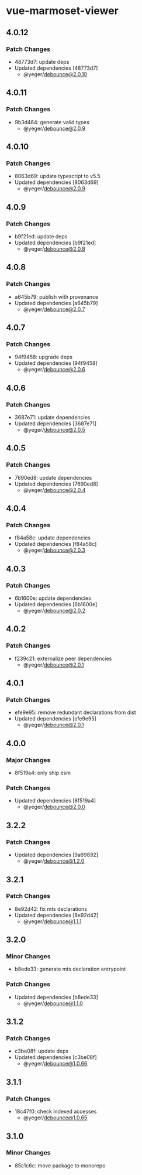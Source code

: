 # vue-marmoset-viewer

## 4.0.12

### Patch Changes

- 48773d7: update deps
- Updated dependencies [48773d7]
  - @yeger/debounce@2.0.10

## 4.0.11

### Patch Changes

- 9b3d464: generate valid types
  - @yeger/debounce@2.0.9

## 4.0.10

### Patch Changes

- 8063d69: update typescript to v5.5
- Updated dependencies [8063d69]
  - @yeger/debounce@2.0.9

## 4.0.9

### Patch Changes

- b9f21ed: update deps
- Updated dependencies [b9f21ed]
  - @yeger/debounce@2.0.8

## 4.0.8

### Patch Changes

- a645b79: publish with provenance
- Updated dependencies [a645b79]
  - @yeger/debounce@2.0.7

## 4.0.7

### Patch Changes

- 94f9458: upgrade deps
- Updated dependencies [94f9458]
  - @yeger/debounce@2.0.6

## 4.0.6

### Patch Changes

- 3687e71: update dependencies
- Updated dependencies [3687e71]
  - @yeger/debounce@2.0.5

## 4.0.5

### Patch Changes

- 7690ed8: update dependencies
- Updated dependencies [7690ed8]
  - @yeger/debounce@2.0.4

## 4.0.4

### Patch Changes

- f84a58c: update dependencies
- Updated dependencies [f84a58c]
  - @yeger/debounce@2.0.3

## 4.0.3

### Patch Changes

- 6b1600e: update dependencies
- Updated dependencies [6b1600e]
  - @yeger/debounce@2.0.2

## 4.0.2

### Patch Changes

- f239c21: externalize peer dependencies
  - @yeger/debounce@2.0.1

## 4.0.1

### Patch Changes

- efe9e95: remove redundant declarations from dist
- Updated dependencies [efe9e95]
  - @yeger/debounce@2.0.1

## 4.0.0

### Major Changes

- 8f519a4: only ship esm

### Patch Changes

- Updated dependencies [8f519a4]
  - @yeger/debounce@2.0.0

## 3.2.2

### Patch Changes

- Updated dependencies [9a69892]
  - @yeger/debounce@1.2.0

## 3.2.1

### Patch Changes

- 8e92d42: fix mts declarations
- Updated dependencies [8e92d42]
  - @yeger/debounce@1.1.1

## 3.2.0

### Minor Changes

- b8ede33: generate mts declaration entrypoint

### Patch Changes

- Updated dependencies [b8ede33]
  - @yeger/debounce@1.1.0

## 3.1.2

### Patch Changes

- c3be08f: update deps
- Updated dependencies [c3be08f]
  - @yeger/debounce@1.0.66

## 3.1.1

### Patch Changes

- 18c47f0: check indexed accesses
  - @yeger/debounce@1.0.65

## 3.1.0

### Minor Changes

- 85c1c6c: move package to monorepo

